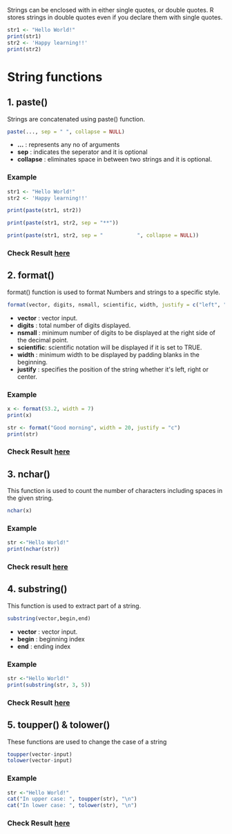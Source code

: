 Strings can be enclosed with in either single quotes, or double quotes. R stores strings in double quotes even if you declare them with single quotes.

```r
str1 <- "Hello World!"
print(str1)
str2 <- 'Happy learning!!'
print(str2)
```
# String functions

## 1. paste()

Strings are concatenated using paste() function.

```r
paste(..., sep = " ", collapse = NULL)
```

* **...** : represents any no of arguments
* **sep** : indicates the seperator and it is optional
* **collapse** : eliminates space in between two strings and it is optional.

### Example
```r
str1 <- "Hello World!"
str2 <- 'Happy learning!!'

print(paste(str1, str2))

print(paste(str1, str2, sep = "**"))

print(paste(str1, str2, sep = "           ", collapse = NULL))
```
### Check Result [here](https://onecompiler.com/r/3vs9wgsyv)

## 2. format()

format() function is used to format Numbers and strings  to a specific style.

```r
format(vector, digits, nsmall, scientific, width, justify = c("left", "right", "centre", "none")) 
```

* **vector** : vector input.
* **digits** : total number of digits displayed.
* **nsmall** : minimum number of digits to be displayed at the right side of the decimal point.
* **scientific**: scientific notation will be displayed if it is set to TRUE.
* **width** : minimum width to be displayed by padding blanks in the beginning.
* **justify** : specifies the position of the string whether it's left, right or center.

### Example

```r
x <- format(53.2, width = 7)
print(x)

str <- format("Good morning", width = 20, justify = "c")
print(str)
```
### Check Result [here](https://onecompiler.com/r/3vs9xavys)

## 3. nchar()

This function is used to count the number of characters including spaces in the given string.

```r
nchar(x)
```
### Example

```r
str <-"Hello World!"
print(nchar(str))
```
### Check result [here](https://onecompiler.com/r/3vs9xhvf4)

## 4. substring()

This function is used to extract part of a string.

```r
substring(vector,begin,end)
```
* **vector** : vector input.
* **begin** : beginning index
* **end** : ending index

### Example
```r
str <-"Hello World!"
print(substring(str, 3, 5))
```
### Check Result [here](https://onecompiler.com/r/3vs9y5qa2)

## 5. toupper() & tolower() 

These functions are used to change the case of a string
```r
toupper(vector-input)
tolower(vector-input)
```
### Example
```r
str <-"Hello World!"
cat("In upper case: ", toupper(str), "\n")
cat("In lower case: ", tolower(str), "\n")
```
### Check Result [here](https://onecompiler.com/r/3vs9y8bwx)